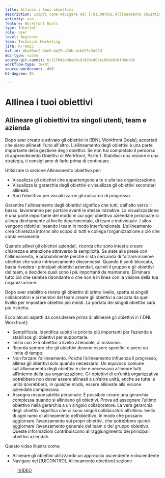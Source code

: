 ```yaml
---
title: Allinea i tuoi obiettivi
description: Scopri come navigare nel [!UICONTROL Allineamento obiettivo] pagina in [!DNL Goals].
activity: use
feature: Workfront Goals
type: Tutorial
role: User
level: Beginner
team: Technical Marketing
jira: KT-8923
exl-id: 4ba304c2-94e0-4425-a74b-bcb825c3a97d
doc-type: video
source-git-commit: 6c31f8d2e98ad8cd1880cd03ec0b0e6c0fd9ec09
workflow-type: tm+mt
source-wordcount: '490'
ht-degree: 0%

---
```


# Allinea i tuoi obiettivi

## Allineare gli obiettivi tra singoli utenti, team e azienda

Dopo aver creato e attivato gli obiettivi in [!DNL Workfront Goals], accertati che siano allineati l&#39;uno all&#39;altro. L’allineamento degli obiettivi è una parte importante della gestione degli obiettivi. Se non hai completato il percorso di apprendimento Obiettivi di Workfront, Parte 1: Stabilisci una visione e una strategia, ti consigliamo di farlo prima di continuare.

<!--Insert link to LP 1, above -->

Utilizzare la sezione Allineamento obiettivo per:

* Visualizza gli obiettivi che appartengono a te o alla tua organizzazione.
* Visualizza la gerarchia degli obiettivi e visualizza gli obiettivi secondari allineati.
* Apri l’obiettivo per visualizzarne gli indicatori di progresso.

Garantire l&#39;allineamento degli obiettivi significa che tutti, dall&#39;alto verso il basso, lavoreranno per portare avanti le stesse iniziative. La visualizzazione è una parte importante del modo in cui ogni obiettivo aziendale principale si allinea direttamente al livello dipartimentale, di team e individuale. I silos vengono ridotti allineando i team in modo interfunzionale. L’allineamento crea chiarezza intorno allo scopo di tutti e collega l’organizzazione a ciò che conta veramente.

Quando allinei gli obiettivi aziendali, ricorda che sono intesi a creare chiarezza e attenzione attraverso la semplicità. Se siete alle prese con l&#39;allineamento, è probabilmente perché si sta cercando di forzare insieme obiettivi che sono intrinsecamente disconnessi. Quando ti senti bloccato, basta rivedere i principali obiettivi aziendali, quindi il gruppo e gli obiettivi del team, e decidere quali sono i più importanti da mantenere. Eliminare tutto ciò che sembra ridondante o che non è in linea con la visione della tua organizzazione.

Dopo aver stabilito e rivisto gli obiettivi di primo livello, spetta ai singoli collaboratori e ai membri del team creare gli obiettivi a cascata da quel livello per impostare obiettivi più mirati. La portata dei singoli obiettivi sarà più ristretta.

<!-- Pro-tips graphic -->

Ecco alcuni aspetti da considerare prima di allineare gli obiettivi in [!DNL Workfront]:

* Semplificala. Identifica subito le priorità più importanti per l’azienda e stabilisce gli obiettivi per supportarle.
* Inizia con 3-5 obiettivi a livello aziendale, al massimo.
* Ricorda sempre che gli obiettivi devono essere specifici e avere un limite di tempo.
* Non forzare l&#39;allineamento. Poiché l’allineamento influenza il progresso, allinea gli obiettivi solo quando necessario. Un equivoco comune sull’allineamento degli obiettivi è che è necessario allineare tutti all’interno della tua organizzazione. Gli obiettivi di un’unità organizzativa potrebbero non dover essere allineati a un’altra unità, anche se tutte le unità dovrebbero, in qualche modo, essere allineate alla visione aziendale complessiva.
* Assegna responsabilità personale. È possibile creare una gerarchia complessa quando si allineano gli obiettivi. Prova ad assegnare l’ultimo obiettivo nella gerarchia a un singolo collaboratore. La vera gerarchia degli obiettivi significa che ci sono singoli collaboratori all’ultimo livello di ogni ramo di allineamento dell’obiettivo, in modo che possano aggiornare l’avanzamento sui propri obiettivi, che potrebbero quindi aggiornare l’avanzamento generale del team o del gruppo obiettivo. Queste informazioni contribuiscono al raggiungimento dei principali obiettivi aziendali.

Questo video illustra come:

* Allineare gli obiettivi utilizzando un approccio ascendente e discendente
* Navigare nel [!UICONTROL Allineamento obiettivo] sezione

>[!VIDEO](https://video.tv.adobe.com/v/335195/?quality=12&learn=on)
